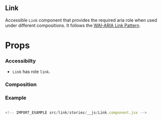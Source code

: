 ## Link

Accessible `Link` component that provides the required aria role when used under
different compositions. It follows the
[WAI-ARIA Link Pattern](https://www.w3.org/TR/wai-aria-practices-1.2/#link).

# Props

<!-- INJECT_PROPS src/link -->

### Accessibilty

- `Link` has role `link`.

### Composition

<!-- INJECT_COMPOSITION src/link -->

### Example

```js

<!-- IMPORT_EXAMPLE src/link/stories/__js/Link.component.jsx -->

```
